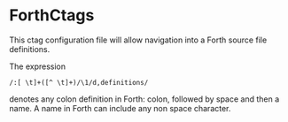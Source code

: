 # ForthCtags

This ctag configuration file will allow navigation into a Forth source file definitions.

The expression

    /:[ \t]+([^ \t]+)/\1/d,definitions/

denotes any colon definition in Forth: colon, followed by space and then a name. A name in Forth can include any non space character.

